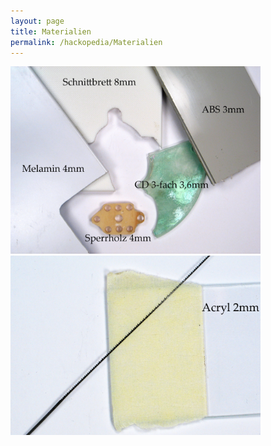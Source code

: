 ```yaml
---
layout: page
title: Materialien
permalink: /hackopedia/Materialien
---
```


<img src="/images/Material1.JPG" alt="Materialauswahl" width="400px" />
<img src="/images/Material2.JPG" alt="Acryl mit Kreppband" width="400px" />

